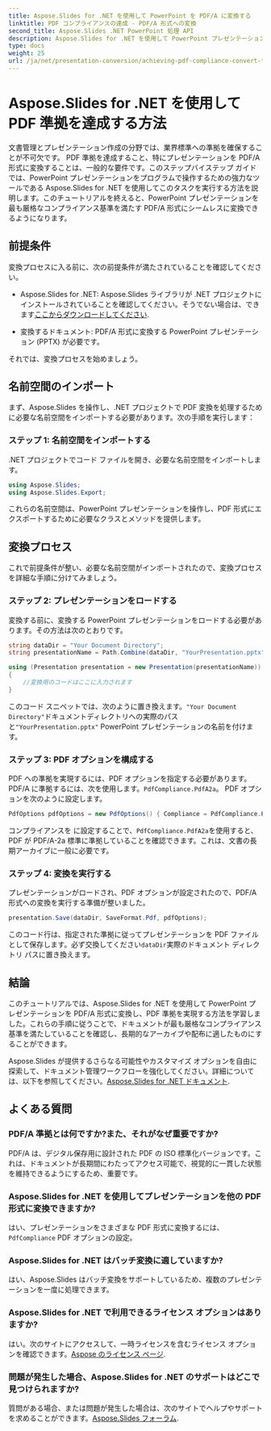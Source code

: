 ```yaml
---
title: Aspose.Slides for .NET を使用して PowerPoint を PDF/A に変換する
linktitle: PDF コンプライアンスの達成 - PDF/A 形式への変換
second_title: Aspose.Slides .NET PowerPoint 処理 API
description: Aspose.Slides for .NET を使用して PowerPoint プレゼンテーションを PDF/A 形式に変換し、PDF 準拠を実現する方法を学びます。文書の保存期間とアクセシビリティを確保します。
type: docs
weight: 25
url: /ja/net/presentation-conversion/achieving-pdf-compliance-convert-to-pdf-a-format/
---
```


# Aspose.Slides for .NET を使用して PDF 準拠を達成する方法

文書管理とプレゼンテーション作成の分野では、業界標準への準拠を確保することが不可欠です。 PDF 準拠を達成すること、特にプレゼンテーションを PDF/A 形式に変換することは、一般的な要件です。このステップバイステップ ガイドでは、PowerPoint プレゼンテーションをプログラムで操作するための強力なツールである Aspose.Slides for .NET を使用してこのタスクを実行する方法を説明します。このチュートリアルを終えると、PowerPoint プレゼンテーションを最も厳格なコンプライアンス基準を満たす PDF/A 形式にシームレスに変換できるようになります。

## 前提条件

変換プロセスに入る前に、次の前提条件が満たされていることを確認してください。

-  Aspose.Slides for .NET: Aspose.Slides ライブラリが .NET プロジェクトにインストールされていることを確認してください。そうでない場合は、できます[ここからダウンロードしてください](https://releases.aspose.com/slides/net/).

- 変換するドキュメント: PDF/A 形式に変換する PowerPoint プレゼンテーション (PPTX) が必要です。

それでは、変換プロセスを始めましょう。

## 名前空間のインポート

まず、Aspose.Slides を操作し、.NET プロジェクトで PDF 変換を処理するために必要な名前空間をインポートする必要があります。次の手順を実行します：

### ステップ 1: 名前空間をインポートする

.NET プロジェクトでコード ファイルを開き、必要な名前空間をインポートします。

```csharp
using Aspose.Slides;
using Aspose.Slides.Export;
```

これらの名前空間は、PowerPoint プレゼンテーションを操作し、PDF 形式にエクスポートするために必要なクラスとメソッドを提供します。

## 変換プロセス

これで前提条件が整い、必要な名前空間がインポートされたので、変換プロセスを詳細な手順に分けてみましょう。

### ステップ 2: プレゼンテーションをロードする

変換する前に、変換する PowerPoint プレゼンテーションをロードする必要があります。その方法は次のとおりです。

```csharp
string dataDir = "Your Document Directory";
string presentationName = Path.Combine(dataDir, "YourPresentation.pptx");

using (Presentation presentation = new Presentation(presentationName))
{
    //変換用のコードはここに入力されます
}
```

このコード スニペットでは、次のように置き換えます。`"Your Document Directory"`ドキュメントディレクトリへの実際のパスと`"YourPresentation.pptx"` PowerPoint プレゼンテーションの名前を付けます。

### ステップ 3: PDF オプションを構成する

 PDF への準拠を実現するには、PDF オプションを指定する必要があります。 PDF/A に準拠するには、次を使用します。`PdfCompliance.PdfA2a`。 PDF オプションを次のように設定します。

```csharp
PdfOptions pdfOptions = new PdfOptions() { Compliance = PdfCompliance.PdfA2a };
```

コンプライアンスを に設定することで、`PdfCompliance.PdfA2a`を使用すると、PDF が PDF/A-2a 標準に準拠していることを確認できます。これは、文書の長期アーカイブに一般に必要です。

### ステップ 4: 変換を実行する

プレゼンテーションがロードされ、PDF オプションが設定されたので、PDF/A 形式への変換を実行する準備が整いました。

```csharp
presentation.Save(dataDir, SaveFormat.Pdf, pdfOptions);
```

このコード行は、指定された準拠に従ってプレゼンテーションを PDF ファイルとして保存します。必ず交換してください`dataDir`実際のドキュメント ディレクトリ パスに置き換えます。

## 結論

このチュートリアルでは、Aspose.Slides for .NET を使用して PowerPoint プレゼンテーションを PDF/A 形式に変換し、PDF 準拠を実現する方法を学習しました。これらの手順に従うことで、ドキュメントが最も厳格なコンプライアンス基準を満たしていることを確認し、長期的なアーカイブや配布に適したものにすることができます。

 Aspose.Slides が提供するさらなる可能性やカスタマイズ オプションを自由に探索して、ドキュメント管理ワークフローを強化してください。詳細については、以下を参照してください。[Aspose.Slides for .NET ドキュメント](https://reference.aspose.com/slides/net/).

## よくある質問

### PDF/A 準拠とは何ですか?また、それがなぜ重要ですか?
PDF/A は、デジタル保存用に設計された PDF の ISO 標準化バージョンです。これは、ドキュメントが長期間にわたってアクセス可能で、視覚的に一貫した状態を維持できるようにするため、重要です。

### Aspose.Slides for .NET を使用してプレゼンテーションを他の PDF 形式に変換できますか?
はい、プレゼンテーションをさまざまな PDF 形式に変換するには、`PdfCompliance` PDF オプションの設定。

### Aspose.Slides for .NET はバッチ変換に適していますか?
はい、Aspose.Slides はバッチ変換をサポートしているため、複数のプレゼンテーションを一度に処理できます。

### Aspose.Slides for .NET で利用できるライセンス オプションはありますか?
はい。次のサイトにアクセスして、一時ライセンスを含むライセンス オプションを確認できます。[Aspose のライセンス ページ](https://purchase.aspose.com/buy).

### 問題が発生した場合、Aspose.Slides for .NET のサポートはどこで見つけられますか?
質問がある場合、または問題が発生した場合は、次のサイトでヘルプやサポートを求めることができます。[Aspose.Slides フォーラム](https://forum.aspose.com/).